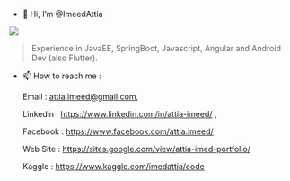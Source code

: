 - 👋 Hi, I’m @ImeedAttia

 ![](http://github-profile-summary-cards.vercel.app/api/cards/profile-details?username=ImeedAttia&theme=panda)
 
 > Experience in JavaEE, SpringBoot, Javascript, Angular and Android Dev (also Flutter).



- 📫 How to reach me : 

     Email    : attia.imeed@gmail.com,
     
     Linkedin : https://www.linkedin.com/in/attia-imeed/ ,
     
     Facebook : https://www.facebook.com/attia.imeed/
     
     Web Site : https://sites.google.com/view/attia-imed-portfolio/

     Kaggle : https://www.kaggle.com/imedattia/code
                       
<!---
ImeedAttia/ImeedAttia is a ✨ special ✨ repository because its `README.md` (this file) appears on your GitHub profile.
You can click the Preview link to take a look at your changes.
--->
